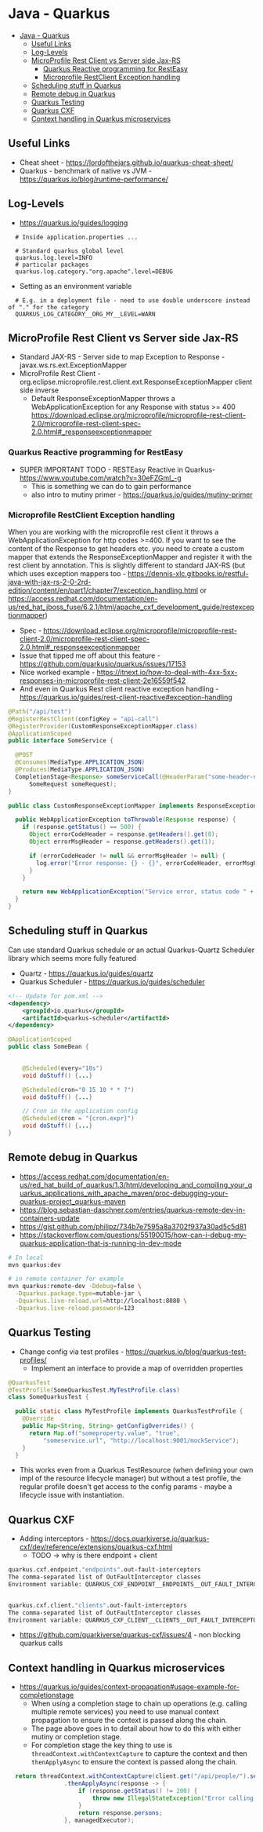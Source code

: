 # Java - Quarkus

- [Java - Quarkus](#java---quarkus)
  - [Useful Links](#useful-links)
  - [Log-Levels](#log-levels)
  - [MicroProfile Rest Client vs Server side Jax-RS](#microprofile-rest-client-vs-server-side-jax-rs)
    - [Quarkus Reactive programming for RestEasy](#quarkus-reactive-programming-for-resteasy)
    - [Microprofile RestClient Exception handling](#microprofile-restclient-exception-handling)
  - [Scheduling stuff in Quarkus](#scheduling-stuff-in-quarkus)
  - [Remote debug in Quarkus](#remote-debug-in-quarkus)
  - [Quarkus Testing](#quarkus-testing)
  - [Quarkus CXF](#quarkus-cxf)
  - [Context handling in Quarkus microservices](#context-handling-in-quarkus-microservices)

## Useful Links

- Cheat sheet - <https://lordofthejars.github.io/quarkus-cheat-sheet/>
- Quarkus - benchmark of native vs JVM - <https://quarkus.io/blog/runtime-performance/>

## Log-Levels

- <https://quarkus.io/guides/logging>

```properties
  # Inside application.properties ...

  # Standard quarkus global level
  quarkus.log.level=INFO
  # particular packages
  quarkus.log.category."org.apache".level=DEBUG
```

- Setting as an environment variable

```properties
  # E.g. in a deployment file - need to use double underscore instead of "." for the category
  QUARKUS_LOG_CATEGORY__ORG_MY__LEVEL=WARN
```

## MicroProfile Rest Client vs Server side Jax-RS

- Standard JAX-RS - Server side to map Exception to Response - javax.ws.rs.ext.ExceptionMapper
- MicroProfile Rest Client - org.eclipse.microprofile.rest.client.ext.ResponseExceptionMapper client side inverse
  - Default ResponseExceptionMapper throws a WebApplicationException for any Response with status >= 400 <https://download.eclipse.org/microprofile/microprofile-rest-client-2.0/microprofile-rest-client-spec-2.0.html#_responseexceptionmapper>

### Quarkus Reactive programming for RestEasy

- SUPER IMPORTANT TODO - RESTEasy Reactive in Quarkus- <https://www.youtube.com/watch?v=30eFZGml_-g>
  - This is something we can do to gain performance
  - also intro to mutiny primer - <https://quarkus.io/guides/mutiny-primer>

### Microprofile RestClient Exception handling

When you are working with the microprofile rest client it throws a WebApplicationException for http codes >=400.
If you want to see the content of the Response to get headers etc. you need to create a custom mapper that extends the ResponseExceptionMapper and register it with the rest client by annotation.
This is slightly different to standard JAX-RS (but which uses exception mappers too - <https://dennis-xlc.gitbooks.io/restful-java-with-jax-rs-2-0-2rd-edition/content/en/part1/chapter7/exception_handling.html> or <https://access.redhat.com/documentation/en-us/red_hat_jboss_fuse/6.2.1/html/apache_cxf_development_guide/restexceptionmapper>)

- Spec - <https://download.eclipse.org/microprofile/microprofile-rest-client-2.0/microprofile-rest-client-spec-2.0.html#_responseexceptionmapper>
- Issue that tipped me off about this feature - <https://github.com/quarkusio/quarkus/issues/17153>
- Nice worked example - <https://itnext.io/how-to-deal-with-4xx-5xx-responses-in-microprofile-rest-client-2e16559f542>
- And even in Quarkus Rest client reactive exception handling - <https://quarkus.io/guides/rest-client-reactive#exception-handling>

```java
@Path("/api/test")
@RegisterRestClient(configKey = "api-call")
@RegisterProvider(CustomResponseExceptionMapper.class)
@ApplicationScoped
public interface SomeService {

  @POST
  @Consumes(MediaType.APPLICATION_JSON)
  @Produces(MediaType.APPLICATION_JSON)
  CompletionStage<Response> someServiceCall(@HeaderParam("some-header-name") String someHeader,
      SomeRequest someRequest);
}
```

```java
public class CustomResponseExceptionMapper implements ResponseExceptionMapper<WebApplicationException> {

  public WebApplicationException toThrowable(Response response) {
    if (response.getStatus() == 500) {
      Object errorCodeHeader = response.getHeaders().get(0);
      Object errorMsgHeader = response.getHeaders().get(1);

      if (errorCodeHeader != null && errorMsgHeader != null) {
        log.error("Error response: {} - {}", errorCodeHeader, errorMsgHeader);
      }
    }

    return new WebApplicationException("Service error, status code " + response.getStatus(), response);
  }
}

```

## Scheduling stuff in Quarkus

Can use standard Quarkus schedule or an actual Quarkus-Quartz Scheduler library which seems more fully featured

- Quartz - <https://quarkus.io/guides/quartz>
- Quarkus Scheduler - <https://quarkus.io/guides/scheduler>

```xml
<!-- Update for pom.xml -->
<dependency>
    <groupId>io.quarkus</groupId>
    <artifactId>quarkus-scheduler</artifactId>
</dependency>
```

```java
@ApplicationScoped              
public class SomeBean {

    
    @Scheduled(every="10s")     
    void doStuff() {...}

    @Scheduled(cron="0 15 10 * * ?") 
    void doStuff() {...}

    // Cron in the application config
    @Scheduled(cron = "{cron.expr}") 
    void doStuff() {...}
}
```

## Remote debug in Quarkus

- <https://access.redhat.com/documentation/en-us/red_hat_build_of_quarkus/1.3/html/developing_and_compiling_your_quarkus_applications_with_apache_maven/proc-debugging-your-quarkus-project_quarkus-maven>
- <https://blog.sebastian-daschner.com/entries/quarkus-remote-dev-in-containers-update>
- <https://gist.github.com/philipz/734b7e7595a8a3702f937a30ad5c5d81>
- <https://stackoverflow.com/questions/55190015/how-can-i-debug-my-quarkus-application-that-is-running-in-dev-mode>

```bash
# In local 
mvn quarkus:dev

# in remote container for example
mvn quarkus:remote-dev -Ddebug=false \
  -Dquarkus.package.type=mutable-jar \
  -Dquarkus.live-reload.url=http://localhost:8080 \
  -Dquarkus.live-reload.password=123

```

## Quarkus Testing

- Change config via test profiles - <https://quarkus.io/blog/quarkus-test-profiles/>
  - Implement an interface to provide a map of overridden properties

```java
@QuarkusTest
@TestProfile(SomeQuarkusTest.MyTestProfile.class)
class SomeQuarkusTest {

  public static class MyTestProfile implements QuarkusTestProfile {
    @Override
    public Map<String, String> getConfigOverrides() {
      return Map.of("someproperty.value", "true",
          "someservice.url", "http://localhost:9001/mockService");
    }
  }
```

- This works even from a Quarkus TestResource (when defining your own impl of the resource lifecycle manager) but without a test profile, the regular profile doesn't get access to the config params - maybe a lifecycle issue with instantiation.


## Quarkus CXF

- Adding interceptors - <https://docs.quarkiverse.io/quarkus-cxf/dev/reference/extensions/quarkus-cxf.html>
  - TODO -> why is there endpoint + client

```bash
quarkus.cxf.endpoint."endpoints".out-fault-interceptors
The comma-separated list of OutFaultInterceptor classes
Environment variable: QUARKUS_CXF_ENDPOINT__ENDPOINTS__OUT_FAULT_INTERCEPTORS


quarkus.cxf.client."clients".out-fault-interceptors
The comma-separated list of OutFaultInterceptor classes
Environment variable: QUARKUS_CXF_CLIENT__CLIENTS__OUT_FAULT_INTERCEPTORS

```

- https://github.com/quarkiverse/quarkus-cxf/issues/4 - non blocking quarkus calls

## Context handling in Quarkus microservices

- <https://quarkus.io/guides/context-propagation#usage-example-for-completionstage>
  - When using a completion stage to chain up operations (e.g. calling multiple remote services) you need to use manual context propagation to ensure the context is passed along the chain.
  - The page above goes in to detail about how to do this with either mutiny or completion stage.
  - For completion stage the key thing to use is `threadContext.withContextCapture` to capture the context and then `thenApplyAsync` to ensure the context is passed along the chain.

```java
  return threadContext.withContextCapture(client.get("/api/people/").send())
                .thenApplyAsync(response -> {
                    if (response.getStatus() != 200) {
                        throw new IllegalStateException("Error calling people service");
                    }
                    return response.persons;
                }, managedExecutor);


```
